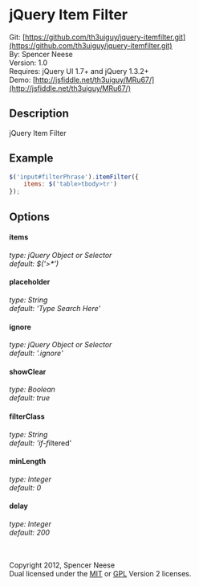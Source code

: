 jQuery Item Filter
====================
Git: [https://github.com/th3uiguy/jquery-itemfilter.git](https://github.com/th3uiguy/jquery-itemfilter.git)   
By: Spencer Neese   
Version: 1.0   
Requires: jQuery UI 1.7+ and jQuery 1.3.2+   
Demo: [http://jsfiddle.net/th3uiguy/MRu67/](http://jsfiddle.net/th3uiguy/MRu67/)


## Description ##

jQuery Item Filter




## Example ##
```js
$('input#filterPhrase').itemFilter({
	items: $('table>tbody>tr')
});
```



## Options ##
#### items ####
*type: jQuery Object or Selector*   
*default: $('>\*')*

#### placeholder ####
*type: String*   
*default: 'Type Search Here'*

#### ignore ####
*type: jQuery Object or Selector*   
*default: '.ignore'*

#### showClear ####
*type: Boolean*   
*default: true*

#### filterClass ####
*type: String*   
*default: 'if-f*iltered'

#### minLength ####
*type: Integer*   
*default: 0*

#### delay ####
*type: Integer*   
*default: 200*



<br /><br />
Copyright 2012, Spencer Neese   
Dual licensed under the 
[MIT](https://raw.github.com/th3uiguy/jquery-itemfilter/master/MIT-LICENSE.txt) or 
[GPL](https://raw.github.com/th3uiguy/jquery-itemfilter/master/GPL-LICENSE.txt) Version 2 licenses. 
